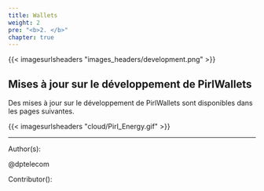 ```yaml
---
title: Wallets
weight: 2
pre: "<b>2. </b>"
chapter: true
---
```


{{< imagesurlsheaders "images_headers/development.png"  >}}



## Mises à jour sur le développement de PirlWallets

Des mises à jour sur le développement de PirlWallets sont disponibles dans les pages suivantes.


{{< imagesurlsheaders "cloud/Pirl_Energy.gif" >}}














---
Author(s):

@dptelecom

Contributor():
